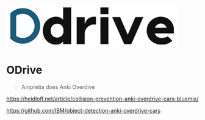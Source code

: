 

![](./docs/drive-logo.png)

# ODrive

> Ampretia does Anki Overdive


https://heidloff.net/article/collision-prevention-anki-overdrive-cars-bluemix/

https://github.com/IBM/object-detection-anki-overdrive-cars
